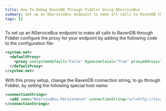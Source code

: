```yaml
---
title: How To Debug RavenDB Through Fiddler Using NServiceBus
summary: Set up an NServiceBus endpoint to make all calls to RavenDB through Fiddler by configuring the proxy for your endpoint.
tags: []
---
```


To set up an NServiceBus endpoint to make all calls to RavenDB through Fiddler configure the proxy for your endpoint by adding the following code to the configuration file:


```XML
<system.net>
  <defaultProxy>
    <proxy usesystemdefault="False" bypassonlocal="True" proxyaddress="http://127.0.0.1:8888"/>
  </defaultProxy>
</system.net>
```

With this proxy setup, change the RavenDB connection string, to go through Fiddler, by setting the following special host name:


```XML
<connectionStrings>
  <add name="NServiceBus.Persistence" connectionString="url=http://localhost.fiddler:8080"/>
</connectionStrings>
```




